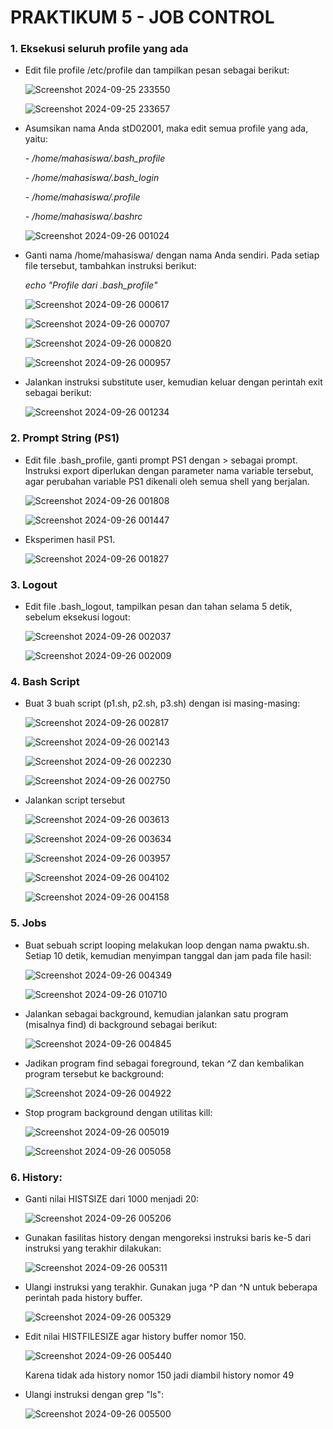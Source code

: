 # PRAKTIKUM 5 - JOB CONTROL

### 1. Eksekusi seluruh profile yang ada
   - Edit file profile /etc/profile dan tampilkan pesan sebagai berikut:

     ![Screenshot 2024-09-25 233550](https://github.com/user-attachments/assets/637b0097-de21-4643-9f38-e1ae0ada8817)

     ![Screenshot 2024-09-25 233657](https://github.com/user-attachments/assets/e5f26fcb-88df-417b-8d4a-7d43f4f00840)
     
   - Asumsikan nama Anda stD02001, maka edit semua profile yang ada, yaitu:

     _- /home/mahasiswa/.bash_profile_

      _- /home/mahasiswa/.bash_login_

      _- /home/mahasiswa/.profile_
     
     _- /home/mahasiswa/.bashrc_

     ![Screenshot 2024-09-26 001024](https://github.com/user-attachments/assets/6363c2bc-a048-4553-92f9-618f1995ff2a)

   - Ganti nama /home/mahasiswa/ dengan nama Anda sendiri. Pada setiap file tersebut, tambahkan instruksi berikut:
    
     _echo "Profile dari .bash_profile"_

     ![Screenshot 2024-09-26 000617](https://github.com/user-attachments/assets/efa3e240-5cf0-47e4-9b0b-b66a834cf4f2)

     ![Screenshot 2024-09-26 000707](https://github.com/user-attachments/assets/a730db79-d012-4e8a-8620-921ae6a0f73c)

     ![Screenshot 2024-09-26 000820](https://github.com/user-attachments/assets/e187fd76-db0e-445b-91e1-a2fe542d660f)

     ![Screenshot 2024-09-26 000957](https://github.com/user-attachments/assets/ece0f1f2-1939-481b-908c-accb6d60f6e2)
     
   - Jalankan instruksi substitute user, kemudian keluar dengan perintah exit sebagai berikut:

     ![Screenshot 2024-09-26 001234](https://github.com/user-attachments/assets/dfb160a1-5cba-45e9-8987-4e5179d0540f)

### 2. Prompt String (PS1)
   - Edit file .bash_profile, ganti prompt PS1 dengan > sebagai prompt. Instruksi export diperlukan dengan parameter nama variable tersebut,
     agar perubahan variable PS1 dikenali oleh semua shell yang berjalan.

     ![Screenshot 2024-09-26 001808](https://github.com/user-attachments/assets/8f407592-3075-49a0-bf7b-8786e3ec618d)

     ![Screenshot 2024-09-26 001447](https://github.com/user-attachments/assets/43aa00a6-0dad-4ff1-8f18-86548bbc602a)

   - Eksperimen hasil PS1.

     ![Screenshot 2024-09-26 001827](https://github.com/user-attachments/assets/37cc23f6-ee81-4ca0-b8af-0aa33669bdc3)

### 3. Logout
   - Edit file .bash_logout, tampilkan pesan dan tahan selama 5 detik, sebelum eksekusi logout:

     ![Screenshot 2024-09-26 002037](https://github.com/user-attachments/assets/b5e0093d-9f0a-4c8c-b881-f12a11cecdd6)

     ![Screenshot 2024-09-26 002009](https://github.com/user-attachments/assets/921d4147-0f96-4684-af8c-07771affe1f2)     

### 4. Bash Script
   - Buat 3 buah script (p1.sh, p2.sh, p3.sh) dengan isi masing-masing:

     ![Screenshot 2024-09-26 002817](https://github.com/user-attachments/assets/7b65a773-21c8-4fa2-99e5-b6e6134d4ad7)

     ![Screenshot 2024-09-26 002143](https://github.com/user-attachments/assets/3bf5fe04-a9ed-471b-831e-daf47afadafd)

     ![Screenshot 2024-09-26 002230](https://github.com/user-attachments/assets/cb9764e8-37ab-42e7-84e5-48ebb988400b)

     ![Screenshot 2024-09-26 002750](https://github.com/user-attachments/assets/b3bcaeee-aa42-4c7a-9f12-4a018c929a25)
     
   - Jalankan script tersebut

     ![Screenshot 2024-09-26 003613](https://github.com/user-attachments/assets/a3fd2ed0-0572-478e-ae2e-87284ec56382)

     ![Screenshot 2024-09-26 003634](https://github.com/user-attachments/assets/91d09a5c-4f68-4dc1-80b6-770fc3102b3d)

     ![Screenshot 2024-09-26 003957](https://github.com/user-attachments/assets/2f2d32ea-ecd7-4ff3-832d-81b7658a8b01)

     ![Screenshot 2024-09-26 004102](https://github.com/user-attachments/assets/92a01748-2a68-4a19-bbcd-76fceef184a5)

     ![Screenshot 2024-09-26 004158](https://github.com/user-attachments/assets/bf27d0eb-aed6-4856-bca3-5083b3a53a16)

### 5. Jobs
   - Buat sebuah script looping melakukan loop dengan nama pwaktu.sh.  
     Setiap 10 detik, kemudian menyimpan tanggal dan jam pada file hasil:

     ![Screenshot 2024-09-26 004349](https://github.com/user-attachments/assets/78f53643-7733-45cb-9646-ce4860decb09)

     ![Screenshot 2024-09-26 010710](https://github.com/user-attachments/assets/0763d066-0282-4fee-97e0-3e65653f242c)
  
   - Jalankan sebagai background, kemudian jalankan satu program (misalnya find) di background sebagai berikut:

     ![Screenshot 2024-09-26 004845](https://github.com/user-attachments/assets/cd7fdbb6-7274-4f7d-8c96-d0b1b9b691ca)

   - Jadikan program find sebagai foreground, tekan ^Z dan kembalikan program tersebut ke background:

     ![Screenshot 2024-09-26 004922](https://github.com/user-attachments/assets/b78e1a38-c953-487c-aeca-3c970c5a2a57)
 
   - Stop program background dengan utilitas kill:

     ![Screenshot 2024-09-26 005019](https://github.com/user-attachments/assets/ce87fe50-ad75-4b98-bae1-68bf7e60242b)

     ![Screenshot 2024-09-26 005058](https://github.com/user-attachments/assets/1d3680c4-ac3e-49cc-9036-53b71aaef169)


### 6. History:
   - Ganti nilai HISTSIZE dari 1000 menjadi 20:

     ![Screenshot 2024-09-26 005206](https://github.com/user-attachments/assets/3d89db3d-ac46-4b49-bf8b-19c919f980b6)

   - Gunakan fasilitas history dengan mengoreksi instruksi baris ke-5 dari instruksi yang terakhir dilakukan:

     ![Screenshot 2024-09-26 005311](https://github.com/user-attachments/assets/961901ec-4d7a-482d-9c85-c577217aae9c)
  
   - Ulangi instruksi yang terakhir. Gunakan juga ^P dan ^N untuk beberapa perintah pada history buffer.

     ![Screenshot 2024-09-26 005329](https://github.com/user-attachments/assets/80af637e-1ee6-4f14-8054-158e8ea328aa)

   - Edit nilai HISTFILESIZE agar history buffer nomor 150.

     ![Screenshot 2024-09-26 005440](https://github.com/user-attachments/assets/c9256115-c094-4464-ab00-91b8baf05b02)

     Karena tidak ada history nomor 150 jadi diambil history nomor 49
     
   - Ulangi instruksi dengan grep "ls":

     ![Screenshot 2024-09-26 005500](https://github.com/user-attachments/assets/1f501b3a-ae2d-46a1-9511-f0607076fc0d)
